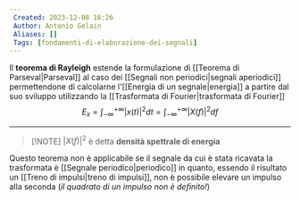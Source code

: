 ```yaml
---
 Created: 2023-12-08 16:26
 Author: Antonio Gelain
 Aliases: []
 Tags: [fondamenti-di-elaborazione-dei-segnali]
---
```


Il **teorema di Rayleigh** estende la formulazione di [[Teorema di Parseval|Parseval]] al caso dei [[Segnali non periodici|segnali aperiodici]] permettendone di calcolarne l'[[Energia di un segnale|energia]] a partire dal suo sviluppo utilizzando la [[Trasformata di Fourier|trasformata di Fourier]]
$$E_{x} = \int_{-\infty}^{+\infty} |x(t)|^{2} dt = \int_{-\infty}^{+\infty} |X(f)|^{2} df$$

---
>[!NOTE] $|X(f)|^{2}$ è detta **densità spettrale di energia**

Questo teorema non è applicabile se il segnale da cui è stata ricavata la trasformata è [[Segnale periodico|periodico]] in quanto, essendo il risultato un [[Treno di impulsi|treno di impulsi]], non è possibile elevare un impulso alla seconda (*il quadrato di un impulso non è definito!*)
